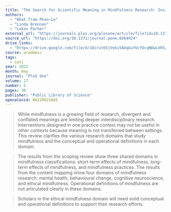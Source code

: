 ```yaml
---
title: "The Search for Scientific Meaning in Mindfulness Research: Insights From a Scoping Review"
authors:
  - "Nhat Tram Phan-Le"
  - "Linda Brennan"
  - "Lukas Parker"
external_url: "https://journals.plos.org/plosone/article/file?id=10.1371/journal.pone.0264924&type=printable"
source_url: "https://doi.org/10.1371/journal.pone.0264924"
drive_links:
  - "https://drive.google.com/file/d/1Ocrut65jVeki5AUqGuYUcYOcqNDwLU95/view?usp=drivesdk"
course: academic
tags:
  - sati
year: 2022
month: may
journal: "PloS One"
volume: 17
number: 5
pages: 30
publisher: "Public Library of Science"
openalexid: W4229021845
---
```


> While mindfulness is a growing field of research, divergent and conflated meanings are limiting deeper interdisciplinary research.
> Interventions designed in one practice context may not be useful in other contexts because meaning is not transferred between settings.
> This review clarifies the various research domains that study mindfulness and the conceptual and operational definitions in each domain.

> The results from the scoping review show three shared domains in mindfulness classifications: short-term effects of mindfulness, long-term effects of mindfulness, and mindfulness practices.
> The results from the content mapping show four domains of mindfulness research: mental health, behavioural change, cognitive neuroscience, and ethical mindfulness.
> Operational definitions of mindfulness are not articulated clearly in these domains.


> Scholars in the ethical mindfulness domain will need solid conceptual and operational definitions to support their research efforts.

